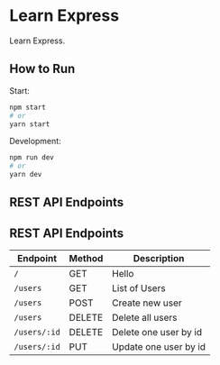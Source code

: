 # Learn Express

Learn Express.

## How to Run

Start:

```sh
npm start
# or
yarn start
```

Development:

```sh
npm run dev
# or
yarn dev
```

## REST API Endpoints

## REST API Endpoints

| Endpoint     | Method | Description           |
| ------------ | ------ | --------------------- |
| `/`          | GET    | Hello                 |
| `/users`     | GET    | List of Users         |
| `/users`     | POST   | Create new user       |
| `/users`     | DELETE | Delete all users      |
| `/users/:id` | DELETE | Delete one user by id |
| `/users/:id` | PUT    | Update one user by id |
